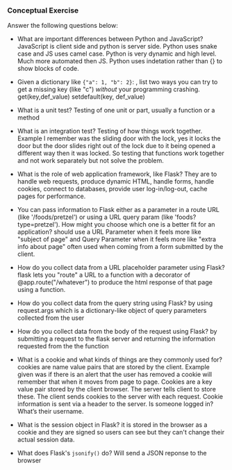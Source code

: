 ### Conceptual Exercise

Answer the following questions below:

- What are important differences between Python and JavaScript?
JavaScript is client side and python is server side. Python uses snake case and JS uses camel case. Python is very dynamic and high level. Much more automated then JS. Python uses indetation rather than {} to show blocks of code. 

- Given a dictionary like ``{"a": 1, "b": 2}``: , list two ways you
  can try to get a missing key (like "c") *without* your programming
  crashing.
  get(key,def_value)
  setdefault(key, def_value)

- What is a unit test?
Testing of one unit or part, usually a function or a method

- What is an integration test?
Testing of how things work together. Example I remember was the sliding door with the lock, yes it locks the door but the door slides right out of the lock due to it being opened a different way then it was locked. So testing that functions work together and not work separately but not solve the problem. 

- What is the role of web application framework, like Flask?
They are to handle web requests, produce dynamic HTML, handle forms, handle cookies, connect to databases, provide user log-in/log-out, cache pages for performance. 

- You can pass information to Flask either as a parameter in a route URL
  (like '/foods/pretzel') or using a URL query param (like
  'foods?type=pretzel'). How might you choose which one is a better fit
  for an application?
should use a URL Parameter when it feels more like "subject of page" and Query Parameter when it feels more like "extra info about page" often used when coming from a form submitted by the client. 

- How do you collect data from a URL placeholder parameter using Flask?
flask lets you "route" a URL to a function with a decorator of @app.route("/whatever") to produce the html response of that page using a function. 

- How do you collect data from the query string using Flask?
by using request.args which is a dictionary-like object of query parameters collected from the user

- How do you collect data from the body of the request using Flask?
by submitting a request to the flask server and returning the information requested from the the function

- What is a cookie and what kinds of things are they commonly used for?
cookies are name value pairs that are stored by the client. Example given was if there is an alert that the user has removed a cookie will remember that when it moves from page to page.  Cookies are a key value pair stored by the client browser. The server tells client to store these. The client sends cookies to the server with each request. Cookie information is sent via a header to the server. Is someone logged in? What’s their username.

- What is the session object in Flask?
it is stored in the browser as a cookie and they are signed so users can see but they can't change their actual session data. 

- What does Flask's `jsonify()` do?
Will send a JSON reponse to the browser
